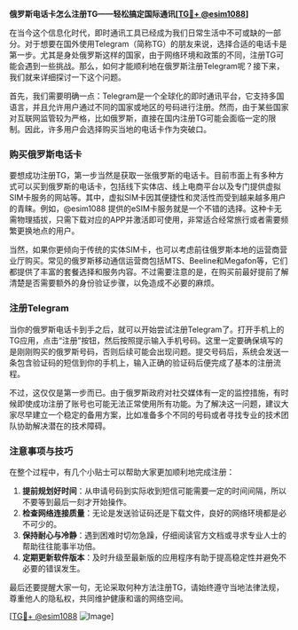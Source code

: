 **俄罗斯电话卡怎么注册TG——轻松搞定国际通讯[[TG💪+ @esim1088](https://t.me/s/esim1088)]**

在当今这个信息化时代，即时通讯工具已经成为我们日常生活中不可或缺的一部分。对于想要在国外使用Telegram（简称TG）的朋友来说，选择合适的电话卡是第一步。尤其是身处俄罗斯这样的国家，由于网络环境和政策的不同，注册TG可能会遇到一些挑战。那么，如何才能顺利地在俄罗斯注册Telegram呢？接下来，我们就来详细探讨一下这个问题。

首先，我们需要明确一点：Telegram是一个全球化的即时通讯平台，它支持多国语言，并且允许用户通过不同的国家或地区的号码进行注册。然而，由于某些国家对互联网监管较为严格，比如俄罗斯，直接在国内注册TG可能会面临一定的限制。因此，许多用户会选择购买当地的电话卡作为突破口。

### 购买俄罗斯电话卡

要想成功注册TG，第一步当然是获取一张俄罗斯的电话卡。目前市面上有多种方式可以买到俄罗斯的电话卡，包括线下实体店、线上电商平台以及专门提供虚拟SIM卡服务的网站等。其中，虚拟SIM卡因其便捷性和灵活性而受到越来越多用户的青睐。例如，@esim1088 提供的eSIM卡服务就是一个不错的选择。这种卡无需物理插拔，只需下载对应的APP并激活即可使用，非常适合经常旅行或者需要频繁更换地点的用户。

当然，如果你更倾向于传统的实体SIM卡，也可以考虑前往俄罗斯本地的运营商营业厅购买。常见的俄罗斯移动通信运营商包括MTS、Beeline和Megafon等，它们都提供了丰富的套餐选择和服务内容。不过需要注意的是，在购买前最好提前了解清楚是否需要额外的身份验证步骤，以免造成不必要的麻烦。

### 注册Telegram

当你的俄罗斯电话卡到手之后，就可以开始尝试注册Telegram了。打开手机上的TG应用，点击“注册”按钮，然后按照提示输入手机号码。这里一定要确保填写的是刚刚购买的俄罗斯号码，否则后续可能会出现问题。提交号码后，系统会发送一条包含验证码的短信到你的手机上，输入正确的验证码后便完成了基本的注册流程。

不过，这仅仅是第一步而已。由于俄罗斯政府对社交媒体有一定的监控措施，有时候即使成功注册了账号也可能无法正常使用所有功能。为了解决这一问题，建议大家尽早建立一个稳定的备用方案，比如准备多个不同的号码或者寻找专业的技术团队协助解决潜在的技术障碍。

### 注意事项与技巧

在整个过程中，有几个小贴士可以帮助大家更加顺利地完成注册：

1. **提前规划好时间**：从申请号码到实际收到短信可能需要一定的时间间隔，所以不要等到最后一刻才开始操作。
2. **检查网络连接质量**：无论是发送验证码还是下载文件，良好的网络环境都是必不可少的。
3. **保持耐心与冷静**：遇到困难时切勿急躁，仔细阅读官方文档或寻求专业人士的帮助往往能事半功倍。
4. **定期更新软件版本**：及时升级至最新版的应用程序有助于提高稳定性并避免不必要的错误发生。

最后还要提醒大家一句，无论采取何种方法注册TG，请始终遵守当地法律法规，尊重他人的隐私权，共同维护健康和谐的网络空间。

[[TG💪+ @esim1088](https://t.me/s/esim1088) ![Image](https://i.postimg.cc/4NQfJmqS/Snipaste-2025-05-13-00-14-12.png)]